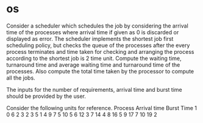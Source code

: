 # os
Consider a scheduler which schedules the job by considering the arrival time of the processes where arrival time if given as 0 is discarded or displayed as error. The scheduler implements the shortest job first scheduling policy, but checks the queue of the processes after the every process terminates and time taken for checking and arranging the process according to the shortest job is 2 time unit. Compute the waiting time, turnaround time and average waiting time and turnaround time of the processes. Also compute the total time taken by the processor to compute all the jobs.
 

The inputs for the number of requirements, arrival time and burst time should be provided by the user.

Consider the following units for reference.
Process	Arrival time	Burst Time
1	0	6
2	3	2
3	5	1
4	9	7
5	10	5
6	12	3
7	14	4
8	16	5
9	17	7
10	19	2
